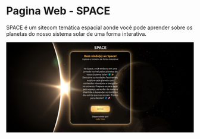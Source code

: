 # Pagina Web - SPACE
 SPACE é um sitecom temática espacial aonde você pode aprender sobre os planetas do nosso sistema solar de uma forma interativa.

![alt text](image.png)